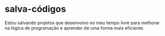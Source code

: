 # salva-códigos
Estou salvando projetos que desenvolvo no meu tempo livre para melhorar na lógica de programação e aprender de uma forma mais eficiente.

